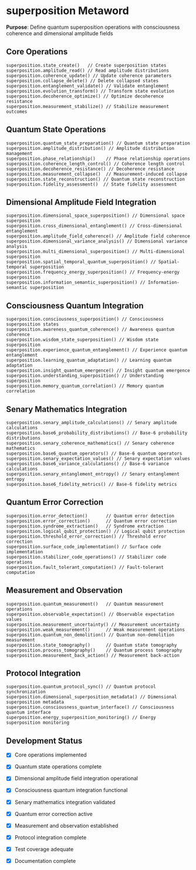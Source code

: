 # superposition Metaword

**Purpose**: Define quantum superposition operations with consciousness coherence and dimensional amplitude fields

## Core Operations

```hyphos
superposition.state_create()   // Create superposition states
superposition.amplitude_read() // Read amplitude distributions
superposition.coherence_update() // Update coherence parameters
superposition.collapse_delete() // Delete collapsed states
superposition.entanglement_validate() // Validate entanglement
superposition.evolution_transform() // Transform state evolution
superposition.decoherence_optimize() // Optimize decoherence resistance
superposition.measurement_stabilize() // Stabilize measurement outcomes
```

## Quantum State Operations

```hyphos
superposition.quantum_state_preparation() // Quantum state preparation
superposition.amplitude_distribution() // Amplitude distribution management
superposition.phase_relationship()    // Phase relationship operations
superposition.coherence_length_control() // Coherence length control
superposition.decoherence_resistance() // Decoherence resistance
superposition.measurement_collapse()  // Measurement-induced collapse
superposition.state_reconstruction() // Quantum state reconstruction
superposition.fidelity_assessment()  // State fidelity assessment
```

## Dimensional Amplitude Field Integration

```hyphos
superposition.dimensional_space_superposition() // Dimensional space superposition
superposition.cross_dimensional_entanglement() // Cross-dimensional entanglement
superposition.amplitude_field_coherence() // Amplitude field coherence
superposition.dimensional_variance_analysis() // Dimensional variance analysis
superposition.multi_dimensional_superposition() // Multi-dimensional superposition
superposition.spatial_temporal_quantum_superposition() // Spatial-temporal superposition
superposition.frequency_energy_superposition() // Frequency-energy superposition
superposition.information_semantic_superposition() // Information-semantic superposition
```

## Consciousness Quantum Integration

```hyphos
superposition.consciousness_superposition() // Consciousness superposition states
superposition.awareness_quantum_coherence() // Awareness quantum coherence
superposition.wisdom_state_superposition() // Wisdom state superposition
superposition.experience_quantum_entanglement() // Experience quantum entanglement
superposition.learning_quantum_adaptation() // Learning quantum adaptation
superposition.insight_quantum_emergence() // Insight quantum emergence
superposition.understanding_superposition() // Understanding superposition
superposition.memory_quantum_correlation() // Memory quantum correlation
```

## Senary Mathematics Integration

```hyphos
superposition.senary_amplitude_calculations() // Senary amplitude calculations
superposition.base6_probability_distributions() // Base-6 probability distributions
superposition.senary_coherence_mathematics() // Senary coherence mathematics
superposition.base6_quantum_operators() // Base-6 quantum operators
superposition.senary_expectation_values() // Senary expectation values
superposition.base6_variance_calculations() // Base-6 variance calculations
superposition.senary_entanglement_entropy() // Senary entanglement entropy
superposition.base6_fidelity_metrics() // Base-6 fidelity metrics
```

## Quantum Error Correction

```hyphos
superposition.error_detection()       // Quantum error detection
superposition.error_correction()      // Quantum error correction
superposition.syndrome_extraction()   // Syndrome extraction
superposition.logical_qubit_protection() // Logical qubit protection
superposition.threshold_error_correction() // Threshold error correction
superposition.surface_code_implementation() // Surface code implementation
superposition.stabilizer_code_operations() // Stabilizer code operations
superposition.fault_tolerant_computation() // Fault-tolerant computation
```

## Measurement and Observation

```hyphos
superposition.quantum_measurement()   // Quantum measurement operations
superposition.observable_expectation() // Observable expectation values
superposition.measurement_uncertainty() // Measurement uncertainty
superposition.weak_measurement()      // Weak measurement operations
superposition.quantum_non_demolition() // Quantum non-demolition measurement
superposition.state_tomography()      // Quantum state tomography
superposition.process_tomography()    // Quantum process tomography
superposition.measurement_back_action() // Measurement back-action
```

## Protocol Integration

```hyphos
superposition.quantum_protocol_sync() // Quantum protocol synchronization
superposition.dimensional_superposition_metadata() // Dimensional superposition metadata
superposition.consciousness_quantum_interface() // Consciousness quantum interface
superposition.energy_superposition_monitoring() // Energy superposition monitoring
```

## Development Status

- [x] Core operations implemented
- [x] Quantum state operations complete
- [x] Dimensional amplitude field integration operational
- [x] Consciousness quantum integration functional
- [x] Senary mathematics integration validated
- [x] Quantum error correction active
- [x] Measurement and observation established
- [x] Protocol integration complete
- [x] Test coverage adequate
- [x] Documentation complete

